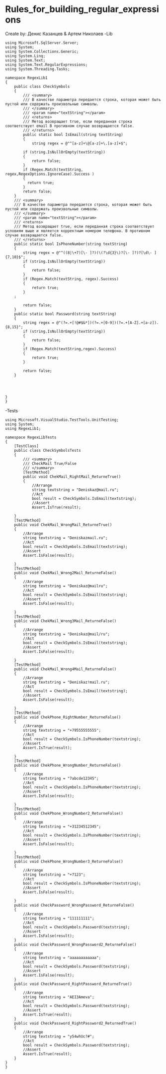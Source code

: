 # Rules_for_building_regular_expressions
Create by: Денис Казанцев & Артем Николаев
-Lib


    using Microsoft.SqlServer.Server;
    using System;
    using System.Collections.Generic;
    using System.Linq;
    using System.Text;
    using System.Text.RegularExpressions;
    using System.Threading.Tasks;
    
    namespace RegexLib1
    {
        public class CheckSymbols
        {
            /// <summary>
            /// В качестве параметра передается строка, которая может быть пустой или содержать произвольные символы.
            /// </summary>
            /// <param name="textString"></param>
            /// <returns>
            /// Метод возвращает true, если переданная строка соответствует email В противном случае возвращается false.
            /// </returns>
            public static bool IsEmail(string textString)
            {
                string regex = @"^[a-z]+\@[a-z]+\.[a-z]+$";

            if (string.IsNullOrEmpty(textString))
            {
                return false;
            }
            if (Regex.Match(textString, regex,RegexOptions.IgnoreCase).Success )
            {
              return true;
            }
            return false;
        }
        /// <summary>
        /// В качестве параметра передается строка, которая может быть пустой или содержать произвольные символы.
        /// </summary>
        /// <param name="textString"></param>
        /// <returns>
        /// Метод возвращает true, если переданная строка соответствует условиям выше и является корректным номером телефона. В противном случае возвращается false.
        /// </returns>
        public static bool IsPhoneNumber(string textString)
        {
            string regex = @"^((8|\+7)[\- ]?)(\(?\d{3}\)?[\- ]?)?[\d\- ]{7,10}$";
            if (string.IsNullOrEmpty(textString)) 
            { 
                return false; 
            }
            if (Regex.Match(textString, regex).Success)
            {
                return true;
            }
        ;

            return false;
        }
        public static bool Password(string textString)
        {
            string regex = @"(?=.+[!@#$&*])(?=.+[0-9])(?=.+[A-Z].+[a-z]).{8,15}";
            if (string.IsNullOrEmpty(textString))
            {
                return false;
            }
            if (Regex.Match(textString,regex).Success)
            {
                return true;
            }

            return false;
        }




    }
    }
-Tests


    using Microsoft.VisualStudio.TestTools.UnitTesting;
    using System;
    using RegexLib1;
    
    namespace RegexLibTests
    {
        [TestClass]
        public class CheckSymbolsTests
        {
            /// <summary>
            /// CheckMail True/False
            /// </summary>
            [TestMethod]
            public void ChekMail_RightMail_ReturneTrue()
            {
                //Arrange
                string textstring = "Deniskaz@mail.ru";
                //Act
                bool result = CheckSymbols.IsEmail(textstring);
                //Assert
                Assert.IsTrue(result);

        }
        [TestMethod]
        public void ChekMail_WrongMail_ReturneTrue()
        {
            //Arrange
            string textstring = "Deniskazmail.ru";
            //Act
            bool result = CheckSymbols.IsEmail(textstring);
            //Assert
            Assert.IsFalse(result);

        }
        [TestMethod]
        public void ChekMail_Wrong2Mail_ReturneFalse()
        {
            //Arrange
            string textstring = "Deniskaz@mailru";
            //Act
            bool result = CheckSymbols.IsEmail(textstring);
            //Assert
            Assert.IsFalse(result);

        }
        [TestMethod]
        public void ChekMail_Wrong3Mail_ReturneFalse()
        {
            //Arrange
            string textstring = "Deniskaz@mail/ru";
            //Act
            bool result = CheckSymbols.IsEmail(textstring);
            //Assert
            Assert.IsFalse(result);

        }
        [TestMethod]
        public void ChekMail_Wrong4Mail_ReturneFalse()
        {
            //Arrange
            string textstring = "Deniskaz!mail.ru";
            //Act
            bool result = CheckSymbols.IsEmail(textstring);
            //Assert
            Assert.IsFalse(result);

        }
        [TestMethod]
        public void ChekPhone_RightNumber_ReturneFalse()
        {
            //Arrange
            string textstring = "+79555555555";
            //Act
            bool result = CheckSymbols.IsPhoneNumber(textstring);
            //Assert
            Assert.IsTrue(result);

        }
        [TestMethod]
        public void ChekPhone_WrongNumber_ReturneFalse()
        {
            //Arrange
            string textstring = "7abcde12345";
            //Act
            bool result = CheckSymbols.IsPhoneNumber(textstring);
            //Assert
            Assert.IsFalse(result);

        }
        [TestMethod]
        public void ChekPhone_WrongNumber2_ReturneFalse()
        {
            //Arrange
            string textstring = "+31234512345";
            //Act
            bool result = CheckSymbols.IsPhoneNumber(textstring);
            //Assert
            Assert.IsFalse(result);

        }
        [TestMethod]
        public void ChekPhone_WrongNumber3_ReturneFalse()
        {
            //Arrange
            string textstring = "+7123";
            //Act
            bool result = CheckSymbols.IsPhoneNumber(textstring);
            //Assert
            Assert.IsFalse(result);

        }
        public void CheckPassword_WrongPassword_ReturneFalse()
        {
            //Arrange
            string textstring = "111111111";
            //Act
            bool result = CheckSymbols.Password(textstring);
            //Assert
            Assert.IsFalse(result);
        }
        public void CheckPassword_WrongPassword2_ReturneFalse()
        {
            //Arrange
            string textstring = "aaaaaaaaaaaa";
            //Act
            bool result = CheckSymbols.Password(textstring);
            //Assert
            Assert.IsFalse(result);
        }
        public void CheckPassword_RightPassword_ReturneTrue()
        {
            //Arrange
            string textstring = "AEI3Ameva";
            //Act
            bool result = CheckSymbols.Password(textstring);
            //Assert
            Assert.IsTrue(result);
        }
        public void CheckPassword_RightPassword2_ReturnedTrue()
        {
            //Arrange
            string textstring = "y54whUc?#";
            //Act
            bool result = CheckSymbols.Password(textstring);
            //Assert
            Assert.IsTrue(result);
        }
    }
    }

